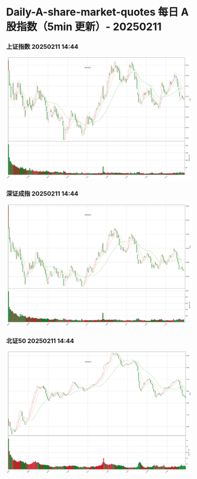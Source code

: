 
# Daily-A-share-market-quotes 每日 A 股指数（5min 更新）- 20250211

### 上证指数 20250211 14:44
![](./fig/2025/2/20250211-sh000001.png)

### 深证成指 20250211 14:44
![](./fig/2025/2/20250211-sz399001.png)

### 北证50 20250211 14:44
![](./fig/2025/2/20250211-bj899050.png)
